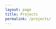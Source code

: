 ```yaml
---
layout: page
title: Projects
permalink: /projects/
---
```


<style>
.responsive-wrap iframe{ max-width: 100%;}
</style}
<div class="responsive-wrap">
<!--this is the embed code provided by Google -->
<iframe src="https://docs.google.com/presentation/d/e/2PACX-1vTV_l82lixu2_W9YfE3_KGSOCCtOPhDDSjCsjBeQy69OmPIPyhP_pUkfWaOSNiK3YVDiuTB9ymQDH4J/embed?start=false&loop=false&delayms=30000" frameborder="0" width="960" height="569" allowfullscreen="true" mozallowfullscreen="true" webkitallowfullscreen="true"></iframe>
<!--Google embed ends -->
</div>
